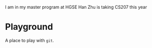 I am in my master program at HGSE
Han Zhu is taking CS207 this year
# Playground

A place to play with `git`.
